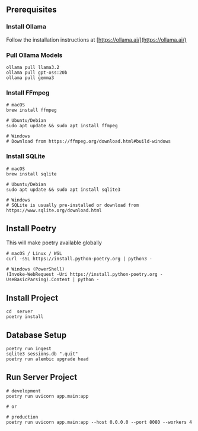 
## Prerequisites

### Install Ollama
Follow the installation instructions at [https://ollama.ai/](https://ollama.ai/)

### Pull Ollama Models
```
ollama pull llama3.2
ollama pull gpt-oss:20b
ollama pull gemma3
```

### Install FFmpeg
```
# macOS
brew install ffmpeg

# Ubuntu/Debian
sudo apt update && sudo apt install ffmpeg

# Windows
# Download from https://ffmpeg.org/download.html#build-windows
```

### Install SQLite
```
# macOS
brew install sqlite

# Ubuntu/Debian
sudo apt update && sudo apt install sqlite3

# Windows
# SQLite is usually pre-installed or download from https://www.sqlite.org/download.html
```

## Install Poetry
This will make poetry available globally
```
# macOS / Linux / WSL
curl -sSL https://install.python-poetry.org | python3 -

# Windows (PowerShell)
(Invoke-WebRequest -Uri https://install.python-poetry.org -UseBasicParsing).Content | python -
```

## Install Project
```
cd  server
poetry install
```

## Database Setup
```
poetry run ingest
sqlite3 sessions.db ".quit"
poetry run alembic upgrade head
```

## Run Server Project

```
# development
poetry run uvicorn app.main:app

# or 

# production
poetry run uvicorn app.main:app --host 0.0.0.0 --port 8080 --workers 4
```